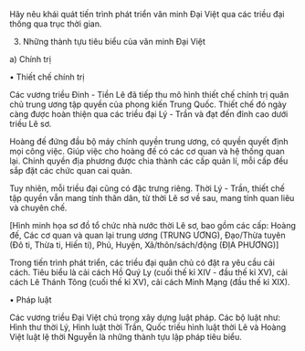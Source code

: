 Hãy nêu khái quát tiến trình phát triển văn minh Đại Việt qua các triều đại thống qua trục thời gian.

3. Những thành tựu tiêu biểu của văn minh Đại Việt

a) Chính trị

• Thiết chế chính trị

Các vương triều Đinh - Tiền Lê đã tiếp thu mô hình thiết chế chính trị quân chủ trung ương tập quyền của phong kiến Trung Quốc. Thiết chế đó ngày càng được hoàn thiện qua các triều đại Lý - Trần và đạt đến đỉnh cao dưới triều Lê sơ.

Hoàng đế đứng đầu bộ máy chính quyền trung ương, có quyền quyết định mọi công việc. Giúp việc cho hoàng đế có các cơ quan và hệ thống quan lại. Chính quyền địa phương được chia thành các cấp quản lí, mỗi cấp đều sắp đặt các chức quan cai quản.

Tuy nhiên, mỗi triều đại cũng có đặc trưng riêng. Thời Lý - Trần, thiết chế tập quyền vẫn mang tính thân dân, từ thời Lê sơ về sau, mang tính quan liêu và chuyên chế.

[Hình minh họa sơ đồ tổ chức nhà nước thời Lê sơ, bao gồm các cấp: Hoàng đế, Các cơ quan và quan lại trung ương (TRUNG ƯƠNG), Đạo/Thừa tuyên (Đô ti, Thừa ti, Hiến ti), Phủ, Huyện, Xã/thôn/sách/động (ĐỊA PHƯƠNG)]

Trong tiến trình phát triển, các triều đại quân chủ có đặt ra yêu cầu cải cách. Tiêu biểu là cải cách Hồ Quý Ly (cuối thế kỉ XIV - đầu thế kỉ XV), cải cách Lê Thánh Tông (cuối thế kỉ XV), cải cách Minh Mạng (đầu thế kỉ XIX).

• Pháp luật

Các vương triều Đại Việt chú trọng xây dựng luật pháp. Các bộ luật như: Hình thư thời Lý, Hình luật thời Trần, Quốc triều hình luật thời Lê và Hoàng Việt luật lệ thời Nguyễn là những thành tựu lập pháp tiêu biểu.